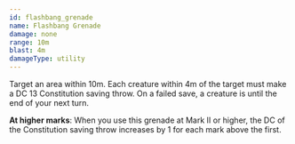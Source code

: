 ```yaml
---
id: flashbang_grenade
name: Flashbang Grenade
damage: none
range: 10m
blast: 4m
damageType: utility
---
```

Target an area within 10m. Each creature within 4m of the target must make a DC 13 Constitution saving throw.
On a failed save, a creature is <condition id="blinded"/> until the end of your next turn.

__At higher marks__: When you use this grenade at Mark II or higher, the DC of the Constitution saving throw increases
by 1 for each mark above the first.
